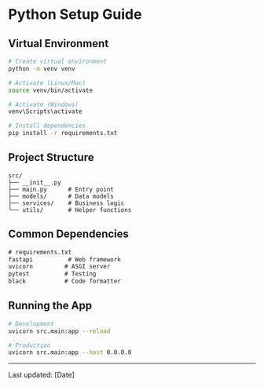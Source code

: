 # Python Setup Guide

## Virtual Environment

```bash
# Create virtual environment
python -m venv venv

# Activate (Linux/Mac)
source venv/bin/activate

# Activate (Windows)
venv\Scripts\activate

# Install dependencies
pip install -r requirements.txt
```

## Project Structure

```
src/
├── __init__.py
├── main.py      # Entry point
├── models/      # Data models
├── services/    # Business logic
└── utils/       # Helper functions
```

## Common Dependencies

```txt
# requirements.txt
fastapi          # Web framework
uvicorn         # ASGI server
pytest          # Testing
black           # Code formatter
```

## Running the App

```bash
# Development
uvicorn src.main:app --reload

# Production
uvicorn src.main:app --host 0.0.0.0
```

---
Last updated: [Date]